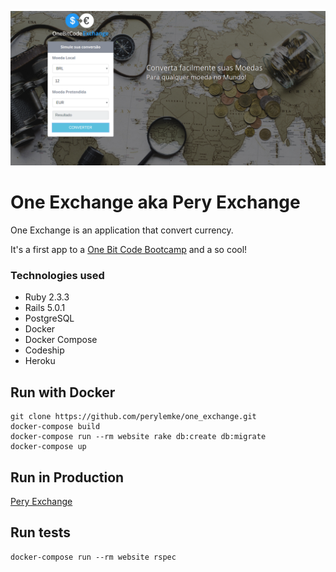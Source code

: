 ![OneExchangeLogo](img/one-exhcange-logo.png)

**One Exchange aka Pery Exchange**
===================
One Exchange is an application that convert currency.

It's a first app to a [One Bit Code Bootcamp](http://onebitcode.com/) and a so cool!

### Technologies used
- Ruby 2.3.3
- Rails 5.0.1
- PostgreSQL
- Docker
- Docker Compose
- Codeship
- Heroku

## Run with Docker
```
git clone https://github.com/perylemke/one_exchange.git
docker-compose build
docker-compose run --rm website rake db:create db:migrate
docker-compose up
```

## Run in Production

[Pery Exchange](http://pery-exchange.herokuapp.com/)

## Run tests
```
docker-compose run --rm website rspec
```
